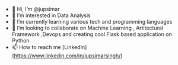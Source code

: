 - 👋 Hi, I’m @jupsimar
- 👀 I’m interested in Data Analysis
- 🌱 I’m currently learning various tech and programming languages
- 💞️ I’m looking to collaborate on Machine Learning , Artitectural Framework ,Devops and creating cool Flask based application on Python 
- 📫 How to reach me [LinkedIn] (https://www.linkedin.com/in/jupsimarsingh/)

<!---
jupsimar/jupsimar is a ✨ special ✨ repository because its `README.md` (this file) appears on your GitHub profile.
You can click the Preview link to take a look at your changes.
--->
